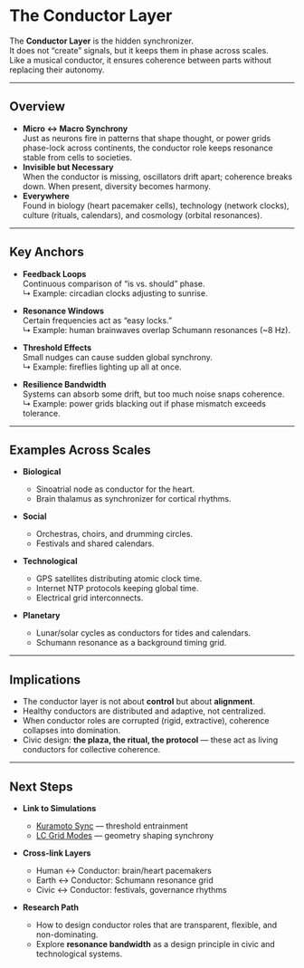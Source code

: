 # The Conductor Layer

The **Conductor Layer** is the hidden synchronizer.  
It does not “create” signals, but it keeps them in phase across scales.  
Like a musical conductor, it ensures coherence between parts without replacing their autonomy.

---

## Overview

- **Micro ↔ Macro Synchrony**  
  Just as neurons fire in patterns that shape thought, or power grids phase-lock across continents, the conductor role keeps resonance stable from cells to societies.  
- **Invisible but Necessary**  
  When the conductor is missing, oscillators drift apart; coherence breaks down. When present, diversity becomes harmony.  
- **Everywhere**  
  Found in biology (heart pacemaker cells), technology (network clocks), culture (rituals, calendars), and cosmology (orbital resonances).

---

## Key Anchors

- **Feedback Loops**  
  Continuous comparison of “is vs. should” phase.  
  ↳ Example: circadian clocks adjusting to sunrise.

- **Resonance Windows**  
  Certain frequencies act as “easy locks.”  
  ↳ Example: human brainwaves overlap Schumann resonances (~8 Hz).  

- **Threshold Effects**  
  Small nudges can cause sudden global synchrony.  
  ↳ Example: fireflies lighting up all at once.  

- **Resilience Bandwidth**  
  Systems can absorb some drift, but too much noise snaps coherence.  
  ↳ Example: power grids blacking out if phase mismatch exceeds tolerance.

---

## Examples Across Scales

- **Biological**  
  - Sinoatrial node as conductor for the heart.  
  - Brain thalamus as synchronizer for cortical rhythms.  

- **Social**  
  - Orchestras, choirs, and drumming circles.  
  - Festivals and shared calendars.  

- **Technological**  
  - GPS satellites distributing atomic clock time.  
  - Internet NTP protocols keeping global time.  
  - Electrical grid interconnects.  

- **Planetary**  
  - Lunar/solar cycles as conductors for tides and calendars.  
  - Schumann resonance as a background timing grid.  

---

## Implications

- The conductor layer is not about **control** but about **alignment**.  
- Healthy conductors are distributed and adaptive, not centralized.  
- When conductor roles are corrupted (rigid, extractive), coherence collapses into domination.  
- Civic design: **the plaza, the ritual, the protocol** — these act as living conductors for collective coherence.  

---

## Next Steps

- **Link to Simulations**  
  - [Kuramoto Sync](../sims/kuramoto.md) — threshold entrainment  
  - [LC Grid Modes](../sims/lc_grid.md) — geometry shaping synchrony  

- **Cross-link Layers**  
  - Human ↔ Conductor: brain/heart pacemakers  
  - Earth ↔ Conductor: Schumann resonance grid  
  - Civic ↔ Conductor: festivals, governance rhythms  

- **Research Path**  
  - How to design conductor roles that are transparent, flexible, and non-dominating.  
  - Explore **resonance bandwidth** as a design principle in civic and technological systems.  